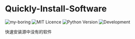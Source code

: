 # Quickly-Install-Software

![my-boring](https://img.shields.io/badge/my--boring-powered-orange.svg)
![MIT Licence](https://badges.frapsoft.com/os/mit/mit.svg?v=103)
![Python Version](https://img.shields.io/badge/python-3.x-green.svg)
![Development](https://img.shields.io/badge/development-active-red.svg)

快速安装源中没有的软件

